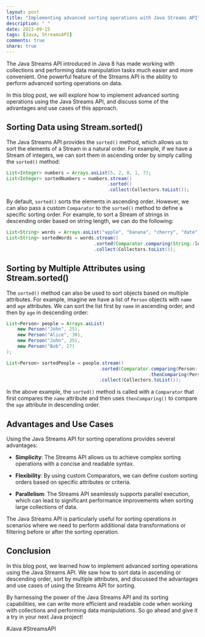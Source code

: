 ```yaml
---
layout: post
title: "Implementing advanced sorting operations with Java Streams API"
description: " "
date: 2023-09-15
tags: [Java, StreamsAPI]
comments: true
share: true
---
```


The Java Streams API introduced in Java 8 has made working with collections and performing data manipulation tasks much easier and more convenient. One powerful feature of the Streams API is the ability to perform advanced sorting operations on data.

In this blog post, we will explore how to implement advanced sorting operations using the Java Streams API, and discuss some of the advantages and use cases of this approach.

## Sorting Data using Stream.sorted()

The Java Streams API provides the `sorted()` method, which allows us to sort the elements of a Stream in a natural order. For example, if we have a Stream of integers, we can sort them in ascending order by simply calling the `sorted()` method:

```java
List<Integer> numbers = Arrays.asList(5, 2, 8, 1, 7);
List<Integer> sortedNumbers = numbers.stream()
                                     .sorted()
                                     .collect(Collectors.toList());
```

By default, `sorted()` sorts the elements in ascending order. However, we can also pass a custom `Comparator` to the `sorted()` method to define a specific sorting order. For example, to sort a Stream of strings in descending order based on string length, we can do the following:

```java
List<String> words = Arrays.asList("apple", "banana", "cherry", "date");
List<String> sortedWords = words.stream()
                                .sorted(Comparator.comparing(String::length).reversed())
                                .collect(Collectors.toList());
```

## Sorting by Multiple Attributes using Stream.sorted()

The `sorted()` method can also be used to sort objects based on multiple attributes. For example, imagine we have a list of `Person` objects with `name` and `age` attributes. We can sort the list first by `name` in ascending order, and then by `age` in descending order:

```java
List<Person> people = Arrays.asList(
    new Person("John", 25),
    new Person("Alice", 30),
    new Person("John", 35),
    new Person("Bob", 27)
);

List<Person> sortedPeople = people.stream()
                                  .sorted(Comparator.comparing(Person::getName)
                                                    .thenComparing(Person::getAge, Comparator.reverseOrder()))
                                  .collect(Collectors.toList());
```

In the above example, the `sorted()` method is called with a `Comparator` that first compares the `name` attribute and then uses `thenComparing()` to compare the `age` attribute in descending order.

## Advantages and Use Cases

Using the Java Streams API for sorting operations provides several advantages:

- **Simplicity**: The Streams API allows us to achieve complex sorting operations with a concise and readable syntax.

- **Flexibility**: By using custom Comparators, we can define custom sorting orders based on specific attributes or criteria.

- **Parallelism**: The Streams API seamlessly supports parallel execution, which can lead to significant performance improvements when sorting large collections of data.

The Java Streams API is particularly useful for sorting operations in scenarios where we need to perform additional data transformations or filtering before or after the sorting operation.

## Conclusion

In this blog post, we learned how to implement advanced sorting operations using the Java Streams API. We saw how to sort data in ascending or descending order, sort by multiple attributes, and discussed the advantages and use cases of using the Streams API for sorting.

By harnessing the power of the Java Streams API and its sorting capabilities, we can write more efficient and readable code when working with collections and performing data manipulations. So go ahead and give it a try in your next Java project!

#Java #StreamsAPI